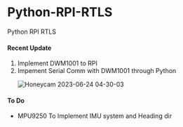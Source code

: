 # Python-RPI-RTLS
Python RPI RTLS

<h4>Recent Update</h4>

<ol>
  <li>Implement DWM1001 to RPI</li>
  <li>Impement Serial Comm with DWM1001 through Python</li>

  
  ![Honeycam 2023-06-24 04-30-03](https://github.com/jhkwag970/Python-RPI-RTLS/assets/54969114/df9bab02-b989-4b3d-8d4b-f9558b576789)
  
</ol>

<h4>To Do</h4>
<ul>
  <li>MPU9250 To Implement IMU system and Heading dir</li>
</ul>
